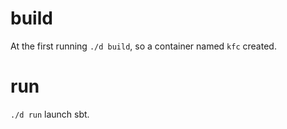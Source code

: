 # build
At the first running `./d build`, so a container named `kfc` created.

# run
`./d run` launch sbt.
